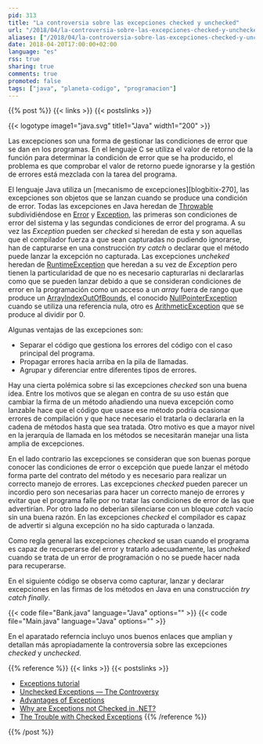 ```yaml
---
pid: 313
title: "La controversia sobre las excepciones checked y unchecked"
url: "/2018/04/la-controversia-sobre-las-excepciones-checked-y-unchecked/"
aliases: ["/2018/04/la-controversia-sobre-las-excepciones-checked-y-uncheked/"]
date: 2018-04-20T17:00:00+02:00
language: "es"
rss: true
sharing: true
comments: true
promoted: false
tags: ["java", "planeta-codigo", "programacion"]
---
```


{{% post %}}
{{< links >}}
{{< postslinks >}}

{{< logotype image1="java.svg" title1="Java" width1="200" >}}

Las excepciones son una forma de gestionar las condiciones de error que se dan en los programas. En el lenguaje C se utiliza el valor de retorno de la función para determinar la condición de error que se ha producido, el problema es que comprobar el valor de retorno puede ignorarse y la gestión de errores está mezclada con la tarea del programa.

El lenguaje Java utiliza un [mecanismo de excepciones][blogbitix-270], las excepciones son objetos que se lanzan cuando se produce una condición de error. Todas las excepciones en Java heredan de [Throwable](https://docs.oracle.com/javase/10/docs/api/java/lang/Throwable.html) subdividiéndose en [Error](https://docs.oracle.com/javase/10/docs/api/java/lang/Error.html) y [Exception](https://docs.oracle.com/javase/10/docs/api/java/lang/Exception.html), las primeras son condiciones de error del sistema y las segundas condiciones de error del programa. A su vez las _Exception_ pueden ser _checked_ si heredan de esta y son aquellas que el compilador fuerza a que sean capturadas no pudiendo ignorarse, han de capturarse en una construcción _try catch_ o declarar que el método puede lanzar la excepción no capturada. Las excepciones _uncheked_ heredan de [RuntimeException](https://docs.oracle.com/javase/10/docs/api/java/lang/RuntimeException.html) que heredan a su vez de _Exception_ pero tienen la particularidad de que no es necesario capturarlas ni declararlas como que se pueden lanzar debido a que se consideran condiciones de error en la programación como un acceso a un _array_ fuera de rango que produce un [ArrayIndexOutOfBounds](https://docs.oracle.com/javase/10/docs/api/java/lang/ArrayIndexOutOfBoundsException.html), el conocido [NullPointerException](https://docs.oracle.com/javase/10/docs/api/java/lang/NullPointerException.html) cuando se utiliza una referencia nula, otro es [ArithmeticException](https://docs.oracle.com/javase/10/docs/api/java/lang/ArithmeticException.html) que se produce al dividir por 0.

Algunas ventajas de las excepciones son:

* Separar el código que gestiona los errores del código con el caso principal del programa.
* Propagar errores hacia arriba en la pila de llamadas.
* Agrupar y diferenciar entre diferentes tipos de errores.

Hay una cierta polémica sobre si las excepciones _checked_ son una buena idea. Entre los motivos que se alegan en contra de su uso están que cambiar la firma de un método añadiendo una nueva excepción como lanzable hace que el código que usase ese método podría ocasionar errores de compilación y que hace necesario el tratarla o declararla en la cadena de métodos hasta que sea tratada. Otro motivo es que a mayor nivel en la jerarquía de llamada en los métodos se necesitarán manejar una lista amplia de excepciones.

En el lado contrario las excepciones se consideran que son buenas porque conocer las condiciones de error o excepción que puede lanzar el método forma parte del contrato del método y es necesario para realizar un correcto manejo de errores. Las excepciones _checked_ pueden parecer un incordio pero son necesarias para hacer un correcto manejo de errores y evitar que el programa falle por no tratar las condiciones de error de las que advertirían. Por otro lado no deberían silenciarse con un bloque _catch_ vacío sin una buena razón. En las excepciones _checked_ el compilador es capaz de advertir si alguna excepción no ha sido capturada o lanzada.

Como regla general las excepciones _checked_ se usan cuando el programa es capaz de recuperarse del error y tratarlo adecuadamente, las _uncheked_ cuando se trata de un error de programación o no se puede hacer nada para recuperarse.

En el siguiente código se observa como capturar, lanzar y declarar excepciones en las firmas de los métodos en Java en una construcción _try catch finally_.

{{< code file="Bank.java" language="Java" options="" >}}
{{< code file="Main.java" language="Java" options="" >}}

En el aparatado referncia incluyo unos buenos enlaces que amplian y detallan más apropiadamente la controversia sobre las excepciones _checked_ y _unchecked_.

{{% reference %}}
{{< links >}}
{{< postslinks >}}
* [Exceptions tutorial](https://docs.oracle.com/javase/tutorial/essential/exceptions/index.html)
* [Unchecked Exceptions — The Controversy](https://docs.oracle.com/javase/tutorial/essential/exceptions/runtime.html)
* [Advantages of Exceptions](https://docs.oracle.com/javase/tutorial/essential/exceptions/advantages.html)
* [Why are Exceptions not Checked in .NET?](http://stackoverflow.com/questions/124143/why-are-exceptions-not-checked-in-net#126122)
* [The Trouble with Checked Exceptions](http://www.artima.com/intv/handcuffs.html)
{{% /reference %}}

{{% /post %}}
